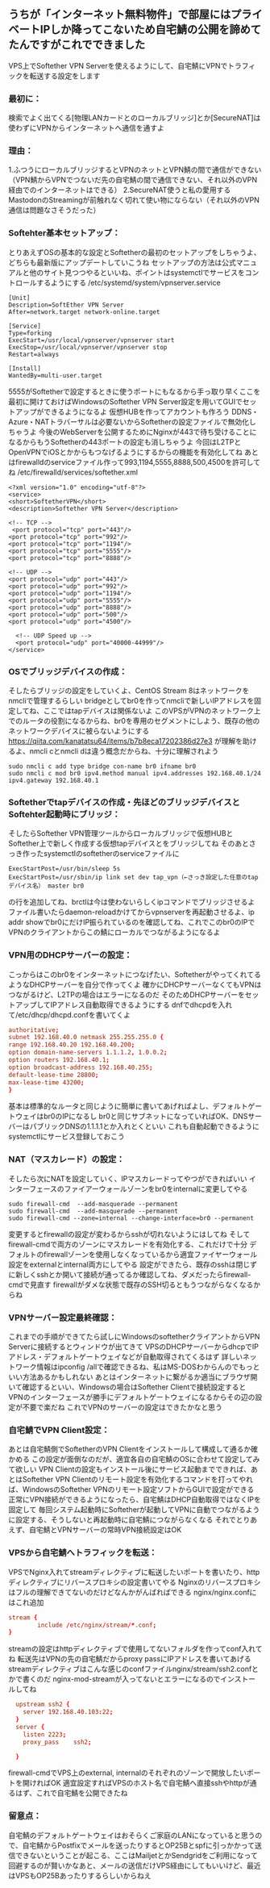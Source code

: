 ## うちが「インターネット無料物件」で部屋にはプライベートIPしか降ってこないため自宅鯖の公開を諦めてたんですがこれでできました  
VPS上でSoftether VPN Serverを使えるようにして、自宅鯖にVPNでトラフィックを転送する設定をします

### 最初に：
検索でよく出てくる[物理LANカードとのローカルブリッジ]とか[SecureNAT]は使わずにVPNからインターネットへ通信を通すよ

### 理由：
1.ふつうにローカルブリッジするとVPNのネットとVPN鯖の間で通信ができない（VPN鯖からVPNでつないだ先の自宅鯖の間で通信できない、それ以外のVPN経由でのインターネットはできる）
2.SecureNAT使うと私の愛用するMastodonのStreamingが前触れなく切れて使い物にならない（それ以外のVPN通信は問題なさそうだった）

### Softehter基本セットアップ：
とりあえずOSの基本的な設定とSoftetherの最初のセットアップをしちゃうよ、どちらも最新版にアップデートしていこうね
セットアップの方法は公式マニュアルと他のサイト見つつやるといいね、ポイントはsystemctlでサービスをコントロールするようにする
/etc/systemd/system/vpnserver.service

```php:vpnserver.service
[Unit]
Description=SoftEther VPN Server
After=network.target network-online.target

[Service]
Type=forking
ExecStart=/usr/local/vpnserver/vpnserver start
ExecStop=/usr/local/vpnserver/vpnserver stop
Restart=always

[Install]
WantedBy=multi-user.target
```
5555がSoftetherで設定するときに使うポートにもなるから手っ取り早くここを最初に開けておけばWindowsのSoftether VPN Server設定を用いてGUIでセットアップができるようになるよ
仮想HUBを作ってアカウントも作ろう
DDNS・Azure・NATトラバーサルは必要ないからSoftetherの設定ファイルで無効化しちゃうよ
今後のWebServerを公開するためにNginxが443で待ち受けることになるからもうSoftetherの443ポートの設定も消しちゃうよ
今回はL2TPとOpenVPNでiOSとかからもつなげるようにするからの機能を有効化してね
あとはfirewalldのserviceファイル作って993,1194,5555,8888,500,4500を許可してね
/etc/firewalld/services/softether.xml

```
<?xml version="1.0" encoding="utf-8"?>
<service>
  <short>SoftetherVPN</short>
  <description>Softether VPN Server</description>

  <!-- TCP -->
  <port protocol="tcp" port="443"/>
  <port protocol="tcp" port="992"/>
  <port protocol="tcp" port="1194"/>
  <port protocol="tcp" port="5555"/>
  <port protocol="tcp" port="8888"/>

  <!-- UDP -->
  <port protocol="udp" port="443"/>
  <port protocol="udp" port="992"/>
  <port protocol="udp" port="1194"/>
  <port protocol="udp" port="5555"/>
  <port protocol="udp" port="8888"/>
  <port protocol="udp" port="500"/>
  <port protocol="udp" port="4500"/>

  <!-- UDP Speed up -->
  <port protocol="udp" port="40000-44999"/>
</service>

```

### OSでブリッジデバイスの作成：
そしたらブリッジの設定をしていくよ、CentOS Stream 8はネットワークをnmcliで管理するらしい
bridgeとしてbr0を作ってnmcliで新しいIPアドレスを固定してね、ここではtapデバイスは関係ないよ
このVPSがVPNのネットワーク上でのルータの役割になるからね、br0を専用のセグメントにしよう、既存の他のネットワークデバイスに被らないようにする
https://qiita.com/kanatatsu64/items/b7b8eca17202386d27e3
が理解を助けるよ、nmcli cとnmcli dは違う概念だからね、十分に理解されよう

```
sudo nmcli c add type bridge con-name br0 ifname br0
sudo nmcli c mod br0 ipv4.method manual ipv4.addresses 192.168.40.1/24 ipv4.gateway 192.168.40.1
```


### Softetherでtapデバイスの作成・先ほどのブリッジデバイスとSoftehter起動時にブリッジ：
そしたらSoftether VPN管理ツールからローカルブリッジで仮想HUBとSoftether上で新しく作成する仮想tapデバイスとをブリッジしてね
そのあとさっき作ったsystemctlのsoftetherのserviceファイルに

```php:vpnserver.service
ExecStartPost=/usr/bin/sleep 5s
ExecStartPost=/usr/sbin/ip link set dev tap_vpn（←さっき設定した任意のtapデバイス名） master br0
```
の行を追加してね、brctlは今は使わないらしくipコマンドでブリッジさせるよ
ファイル書いたらdaemon-reloadかけてからvpnserverを再起動させるよ、ip addr showでbr0にだけIP振られているのを確認してね、これでこのbr0のIPでVPNのクライアントからこの鯖にローカルでつながるようになるよ

### VPN用のDHCPサーバーの設定：
こっからはこのbr0をインターネットにつなげたい、SoftetherがやってくれてるようなDHCPサーバーを自分で作ってくよ
確かにDHCPサーバーなくてもVPNはつながるけど、L2TPの場合はエラーになるのだ
そのためDHCPサーバーをセットアップしてIPアドレス自動取得できるようにする
dnfでdhcpdを入れて/etc/dhcp/dhcpd.confを書いてくよ

```php:dhcpd.conf
authoritative;
subnet 192.168.40.0 netmask 255.255.255.0 {
range 192.168.40.20 192.168.40.200;
option domain-name-servers 1.1.1.2, 1.0.0.2;
option routers 192.168.40.1;
option broadcast-address 192.168.40.255;
default-lease-time 28800;
max-lease-time 43200;
}

```
基本は標準的なルータと同じように簡単に書いてあげればよし、デフォルトゲートウェイはbr0のIPになるし
br0と同じサブネットになっていればOK、DNSサーバーはパブリックDNSの1.1.1.1とか入れとくといい
これも自動起動できるようにsystemctlにサービス登録しておこう

### NAT（マスカレード）の設定：
そしたら次にNATを設定していく、IPマスカレードってやつができればいい
インターフェースのファイアーウォールゾーンをbr0をinternalに変更してやる

```
sudo firewall-cmd  --add-masquerade --permanent
sudo firewall-cmd  --add-masquerade --permanent
sudo firewall-cmd --zone=internal --change-interface=br0 --permanent
```

変更するとfirewallの設定が変わるからsshが切れないようにはしてね
そしてfirewall-cmdで両方のゾーンにマスカレードを有効化する、これだけで十分
デフォルトのfirewallゾーンを使用しなくなっているから適宜ファイヤーウォール設定をexternalとinternal両方にしてやる
設定ができたら、既存のsshは閉じずに新しくsshとか開いて接続が通ってるか確認してね、ダメだったらfirewall-cmdで見直す
firewallがダメな状態で既存のSSH切るともうつながらなくなるからね

### VPNサーバー設定最終確認：
これまでの手順ができてたら試しにWindowsのsoftetherクライアントからVPN Serverに接続するとウィンドウが出てきて
VPSのDHCPサーバーからdhcpでIPアドレス・デフォルトゲートウェイなどが自動取得されてくるはず
詳しいネットワーク情報はipconfig /allで確認できるね、私はMS-DOSわからんのでもっといい方法あるかもしれない
あとはインターネットに繋がるか適当にブラウザ開いて確認するといい、Windowsの場合はSoftether Clientで接続設定すると
VPNのインターフェースが勝手にデフォルトゲートウェイになるからその辺の設定が不要で楽だね
これでVPNのサーバーの設定はできたかなと思う

### 自宅鯖でVPN Client設定：
あとは自宅鯖側でSoftetherのVPN Clientをインストールして構成して通るか確かめる
この設定が面倒なのだが、適宜各自の自宅鯖のOSに合わせて設定してみて欲しい
VPN Clientの設定もインストール後にサービス起動までできれば、あとはSoftether VPN Clientのリモート設定を有効化するコマンドを打ってやれば、WindowsのSoftether VPNのリモート設定ソフトからGUIで設定ができる
正常にVPN接続ができるようになったら、自宅鯖はDHCP自動取得ではなくIPを固定して
毎回システム起動時にSoftetherが起動してVPNに自動でつながるように設定する、そうしないと再起動時に自宅鯖につながらなくなる
それでとりあえず、自宅鯖とVPNサーバーの常時VPN接続設定はOK

### VPSから自宅鯖へトラフィックを転送：
VPSでNginx入れてstreamディレクティブに転送したいポートを書いたり、httpディレクティブにリバースプロキシの設定書いてやる
Nginxのリバースプロキシはフルの理解できてないのだけどなんかがんばればできる
nginx/nginx.confにはこれ追加

```php:nginx.conf
stream {
        include /etc/nginx/stream/*.conf;
}
```
streamの設定はhttpディレクティブで使用してないフォルダを作ってconf入れてね
転送先はVPNの先の自宅鯖だからproxy passにIPアドレスを書いてあげる
streamディレクティブはこんな感じのconfファイルnginx/stream/ssh2.confとかで書くのだ
nginx-mod-streamが入ってないとエラーになるのでインストールしてね

```php:ssh2.conf
  upstream ssh2 {
    server 192.168.40.103:22;
  }
  server {
    listen 2223;
    proxy_pass    ssh2;

  }
```
firewall-cmdでVPS上のexternal, internalのそれぞれのゾーンで開放したいポートを開ければOK
適宜設定すればVPSのホスト名で自宅鯖へ直接sshやhttpが通るはず、これで自宅鯖を公開できたね

### 留意点：
自宅鯖のデフォルトゲートウェイはおそらくご家庭のLANになっていると思うので、自宅鯖からPostfixでメールを送ったりするとOP25Bとspfに引っかかって送信できないということが起こる、ここはMailjetとかSendgridをご利用になって回避するのが賢いかなあと、メールの送信だけVPS経由にしてもいいけど、最近はVPSもOP25Bあったりするらしいからねえ
